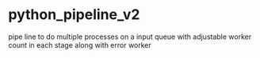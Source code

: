 # python_pipeline_v2
pipe line to do multiple processes on a input queue with adjustable worker count in each stage along with error worker
